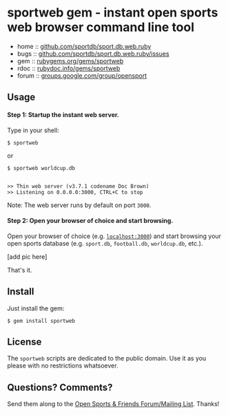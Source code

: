 # sportweb gem - instant open sports web browser command line tool

* home  :: [github.com/sportdb/sport.db.web.ruby](https://github.com/sportdb/sport.db.web.ruby)
* bugs  :: [github.com/sportdb/sport.db.web.ruby/issues](https://github.com/sportdb/sport.db.web.ruby/issues)
* gem   :: [rubygems.org/gems/sportweb](https://rubygems.org/gems/sportweb)
* rdoc  :: [rubydoc.info/gems/sportweb](http://rubydoc.info/gems/sportweb)
* forum :: [groups.google.com/group/opensport](https://groups.google.com/group/opensport)


## Usage

#### Step 1: Startup the instant web server.

Type in your shell:

    $ sportweb

or

    $ sportweb worldcup.db


    >> Thin web server (v3.7.1 codename Doc Brown)
    >> Listening on 0.0.0.0:3000, CTRL+C to stop

Note: The web server runs by default on port `3000`.


#### Step 2: Open your browser of choice and start browsing.

Open your browser of choice (e.g. [`localhost:3000`](http://localhost:3000))
and start browsing your open sports database
(e.g. `sport.db`, `football.db`, `worldcup.db`, etc.).

[add pic here]

That's it.



## Install

Just install the gem:

    $ gem install sportweb


## License

The `sportweb` scripts are dedicated to the public domain.
Use it as you please with no restrictions whatsoever.


## Questions? Comments?

Send them along to the
[Open Sports & Friends Forum/Mailing List](http://groups.google.com/group/opensport).
Thanks!
